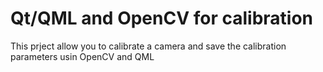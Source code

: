 # Qt/QML and OpenCV for calibration

This prject allow you to calibrate a camera and save the calibration parameters usin OpenCV and QML
